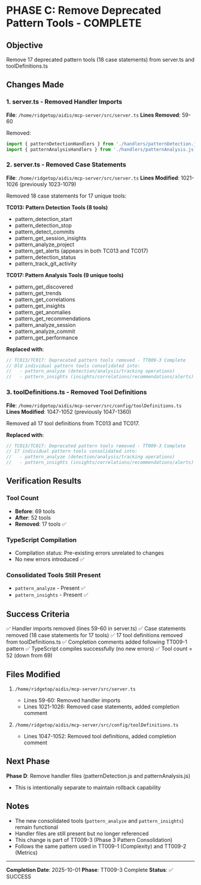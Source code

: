 # PHASE C: Remove Deprecated Pattern Tools - COMPLETE

## Objective
Remove 17 deprecated pattern tools (18 case statements) from server.ts and toolDefinitions.ts

## Changes Made

### 1. server.ts - Removed Handler Imports
**File**: `/home/ridgetop/aidis/mcp-server/src/server.ts`
**Lines Removed**: 59-60

Removed:
```typescript
import { patternDetectionHandlers } from './handlers/patternDetection.js';
import { patternAnalysisHandlers } from './handlers/patternAnalysis.js';
```

### 2. server.ts - Removed Case Statements
**File**: `/home/ridgetop/aidis/mcp-server/src/server.ts`
**Lines Modified**: 1021-1026 (previously 1023-1079)

Removed 18 case statements for 17 unique tools:

**TC013: Pattern Detection Tools (8 tools)**
- pattern_detection_start
- pattern_detection_stop
- pattern_detect_commits
- pattern_get_session_insights
- pattern_analyze_project
- pattern_get_alerts (appears in both TC013 and TC017)
- pattern_detection_status
- pattern_track_git_activity

**TC017: Pattern Analysis Tools (9 unique tools)**
- pattern_get_discovered
- pattern_get_trends
- pattern_get_correlations
- pattern_get_insights
- pattern_get_anomalies
- pattern_get_recommendations
- pattern_analyze_session
- pattern_analyze_commit
- pattern_get_performance

**Replaced with**:
```typescript
// TC013/TC017: Deprecated pattern tools removed - TT009-3 Complete
// Old individual pattern tools consolidated into:
//   - pattern_analyze (detection/analysis/tracking operations)
//   - pattern_insights (insights/correlations/recommendations/alerts)
```

### 3. toolDefinitions.ts - Removed Tool Definitions
**File**: `/home/ridgetop/aidis/mcp-server/src/config/toolDefinitions.ts`
**Lines Modified**: 1047-1052 (previously 1047-1360)

Removed all 17 tool definitions from TC013 and TC017.

**Replaced with**:
```typescript
// TC013/TC017: Deprecated pattern tools removed - TT009-3 Complete
// 17 individual pattern tools consolidated into:
//   - pattern_analyze (detection/analysis/tracking operations)
//   - pattern_insights (insights/correlations/recommendations/alerts)
```

## Verification Results

### Tool Count
- **Before**: 69 tools
- **After**: 52 tools
- **Removed**: 17 tools ✅

### TypeScript Compilation
- Compilation status: Pre-existing errors unrelated to changes
- No new errors introduced ✅

### Consolidated Tools Still Present
- `pattern_analyze` - Present ✅
- `pattern_insights` - Present ✅

## Success Criteria

✅ Handler imports removed (lines 59-60 in server.ts)
✅ Case statements removed (18 case statements for 17 tools)
✅ 17 tool definitions removed from toolDefinitions.ts
✅ Completion comments added following TT009-1 pattern
✅ TypeScript compiles successfully (no new errors)
✅ Tool count = 52 (down from 69)

## Files Modified

1. `/home/ridgetop/aidis/mcp-server/src/server.ts`
   - Lines 59-60: Removed handler imports
   - Lines 1021-1026: Removed case statements, added completion comment

2. `/home/ridgetop/aidis/mcp-server/src/config/toolDefinitions.ts`
   - Lines 1047-1052: Removed tool definitions, added completion comment

## Next Phase

**Phase D**: Remove handler files (patternDetection.js and patternAnalysis.js)
- This is intentionally separate to maintain rollback capability

## Notes

- The new consolidated tools (`pattern_analyze` and `pattern_insights`) remain functional
- Handler files are still present but no longer referenced
- This change is part of TT009-3 (Phase 3 Pattern Consolidation)
- Follows the same pattern used in TT009-1 (Complexity) and TT009-2 (Metrics)

---
**Completion Date**: 2025-10-01
**Phase**: TT009-3 Complete
**Status**: ✅ SUCCESS
